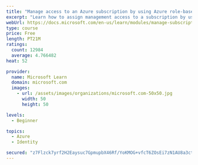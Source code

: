 ```yaml
---
title: "Manage access to an Azure subscription by using Azure role-based access control (RBAC)"
excerpt: "Learn how to assign management access to a subscription by using Azure role-based access control."
webUrl: https://docs.microsoft.com/en-us/learn/modules/manage-subscription-access-azure-rbac/
type: course
price: Free
length: PT21M
ratings:
  count: 12984
  average: 4.766482
heat: 52

provider:
  name: Microsoft Learn
  domain: microsoft.com
  images:
    - url: /assets/images/organizations/microsoft.com-50x50.jpg
      width: 50
      height: 50

levels:
  - Beginner

topics:
  - Azure
  - Identity

secured: "z7Flzck7yrf2H2Eaysuc7GpmupbX46Rf/YoKMOG+vfcT6ZOsEi7zN1AU8a3ctHE/C6bh5s0YLJUeUEQOCXsKd1sfKPBlipTW8RFxB4C6RszeRGjSBd//TUbg4sQL1XCnwgtrn4g7yBh/Nwgjt7rsx5wc4/J3+Pn9lXBviJ0I52AG2Hy8UOvu3TvNxQEeqUP2pgw4PytbKqr9Ck+zHdWKkTkKI1UROXilNIkivPAu3Z/NsQnKIfLMLqz91RKYNkmfsbO5hfWVImLq/ASB5TVwSSXRA1M71GSRfJGuOQAdk2KOuyH0snczV9hi3Up5JweqpvhOH0akjNm7CXHaRovgMrjDMQviAEROwWqLGBXUIwXMKGenYejMw3G5QOut+uAHK/tjvCPh3SJkoyB1Nh7iQo7Eyl0tHtb+/0elovQNHNL8rw7nBECoVvgkoRcgNql/;3XmhiiV2j5mMh7qhqZOnOw=="
---
```


